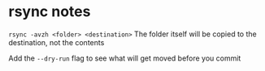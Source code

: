 # rsync notes

`rsync -avzh <folder> <destination>` 
The folder itself will be copied to the destination, not the contents

Add the `--dry-run` flag to see what will get moved before you commit
